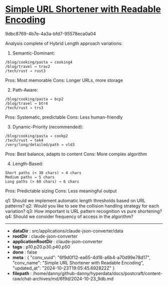 # [Simple URL Shortener with Readable Encoding](https://claude.ai/chat/6f9d0f12-ea65-4d18-a6b4-a70d99e78d17)

9dbc8769-4b7e-4a3a-bfd7-95578eca0a04

 Analysis complete of Hybrid Length approach variations:

1. Semantic-Dominant:
```
/blog/cooking/pasta → cooking4
/blog/travel → trav2
/tech/rust → rust3
```
Pros: Most memorable
Cons: Longer URLs, more storage

2. Path-Aware:
```
/blog/cooking/pasta → bcp2
/blog/travel → btr4
/tech/rust → trs3
```
Pros: Systematic, predictable
Cons: Less human-friendly

3. Dynamic-Priority (recommended):
```
/blog/cooking/pasta → cookp2
/tech/rust → tek4
/very/long/detailed/path → vld3
```
Pros: Best balance, adapts to content
Cons: More complex algorithm

4. Length-Based:
```
Short paths (< 30 chars) → 4 chars
Medium paths → 5 chars
Long paths (> 60 chars) → 6 chars
```
Pros: Predictable sizing
Cons: Less meaningful output

q1: Should we implement automatic length thresholds based on URL patterns?
q2: Would you like to see the collision handling strategy for each variation?
q3: How important is URL pattern recognition vs pure shortening?
q4: Should we consider frequency of access in the algorithm?

---

* **dataDir** : src/applications/claude-json-converter/data
* **rootDir** : claude-json-converter
* **applicationRootDir** : claude-json-converter
* **tags** : p10.p20.p30.p40.p50
* **done** : false
* **meta** : {
  "conv_uuid": "6f9d0f12-ea65-4d18-a6b4-a70d99e78d17",
  "conv_name": "Simple URL Shortener with Readable Encoding",
  "updated_at": "2024-10-23T19:05:45.692822Z"
}
* **filepath** : /home/danny/github-danny/hyperdata/docs/postcraft/content-raw/chat-archives/md/6f9d/2024-10-23_9db.md